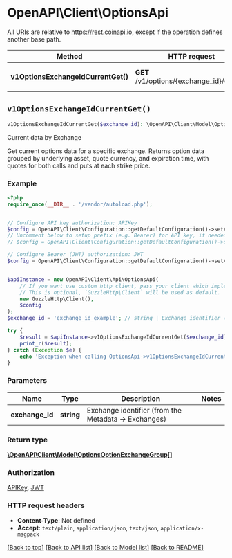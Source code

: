 # OpenAPI\Client\OptionsApi

All URIs are relative to https://rest.coinapi.io, except if the operation defines another base path.

| Method | HTTP request | Description |
| ------------- | ------------- | ------------- |
| [**v1OptionsExchangeIdCurrentGet()**](OptionsApi.md#v1OptionsExchangeIdCurrentGet) | **GET** /v1/options/{exchange_id}/current | Current data by Exchange |


## `v1OptionsExchangeIdCurrentGet()`

```php
v1OptionsExchangeIdCurrentGet($exchange_id): \OpenAPI\Client\Model\OptionsOptionExchangeGroup[]
```

Current data by Exchange

Get current options data for a specific exchange.  Returns option data grouped by underlying asset, quote currency, and expiration time, with quotes for both calls and puts at each strike price.

### Example

```php
<?php
require_once(__DIR__ . '/vendor/autoload.php');


// Configure API key authorization: APIKey
$config = OpenAPI\Client\Configuration::getDefaultConfiguration()->setApiKey('Authorization', 'YOUR_API_KEY');
// Uncomment below to setup prefix (e.g. Bearer) for API key, if needed
// $config = OpenAPI\Client\Configuration::getDefaultConfiguration()->setApiKeyPrefix('Authorization', 'Bearer');

// Configure Bearer (JWT) authorization: JWT
$config = OpenAPI\Client\Configuration::getDefaultConfiguration()->setAccessToken('YOUR_ACCESS_TOKEN');


$apiInstance = new OpenAPI\Client\Api\OptionsApi(
    // If you want use custom http client, pass your client which implements `GuzzleHttp\ClientInterface`.
    // This is optional, `GuzzleHttp\Client` will be used as default.
    new GuzzleHttp\Client(),
    $config
);
$exchange_id = 'exchange_id_example'; // string | Exchange identifier (from the Metadata -> Exchanges)

try {
    $result = $apiInstance->v1OptionsExchangeIdCurrentGet($exchange_id);
    print_r($result);
} catch (Exception $e) {
    echo 'Exception when calling OptionsApi->v1OptionsExchangeIdCurrentGet: ', $e->getMessage(), PHP_EOL;
}
```

### Parameters

| Name | Type | Description  | Notes |
| ------------- | ------------- | ------------- | ------------- |
| **exchange_id** | **string**| Exchange identifier (from the Metadata -&gt; Exchanges) | |

### Return type

[**\OpenAPI\Client\Model\OptionsOptionExchangeGroup[]**](../Model/OptionsOptionExchangeGroup.md)

### Authorization

[APIKey](../../README.md#APIKey), [JWT](../../README.md#JWT)

### HTTP request headers

- **Content-Type**: Not defined
- **Accept**: `text/plain`, `application/json`, `text/json`, `application/x-msgpack`

[[Back to top]](#) [[Back to API list]](../../README.md#endpoints)
[[Back to Model list]](../../README.md#models)
[[Back to README]](../../README.md)

